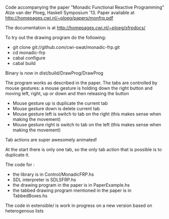 Code accompanying the paper "Monadic Functional Reactive Programming" Atze van der Ploeg, Haskell Symposium '13.
Paper available at http://homepages.cwi.nl/~ploeg/papers/monfrp.pdf

The documentation is at http://homepages.cwi.nl/~ploeg/sfrpdocs/

To try out the drawing program do the following:

* git clone git://github.com/cwi-swat/monadic-frp.git
* cd monadic-frp
* cabal configure
* cabal build

Binary is now in dist/build/DrawProg/DrawProg

The program works as described in the paper. 
The tabs are controlled by mouse gestures: a mouse gesture is holding down the right button and moving left, right, up or down and then releasing the button

 * Mouse gesture up is duplicate the current tab
 * Mouse gesture down is delete current tab
 * Mouse gesture left is switch to tab on the right (this makes sense when making the movement)
 * Mouse gesture right is switch to tab on the left (this makes sense when making the movement)

Tab actions are super awesomely animated! 

At the start there is only one tab, so the only tab action that is possible is to duplicate it.

The code for :
  * the library is in Control/MonadicFRP.hs
  * SDL interpreter is SDLSFRP.hs
  * the drawing program in the paper is in PaperExample.hs
  * the tabbed drawing program mentioned in the paper is in TabbedBoxes.hs
  
The code in extensible/ is work in progress on a new version based on heterogenous lists

